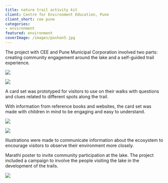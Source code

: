 ```yaml
---
title: nature trail activity kit
client: Centre for Environment Education, Pune
client_short: cee pune
categories:
- environment
featured: environment
coverImage: /images/pashan5.jpg
---
```


The project with CEE and Pune Municipal Corporation involved two parts: creating community engagement around the lake and a self-guided trail experience.

![]({{site.baseurl}}/images/pashan1.jpg)

![]({{site.baseurl}}/images/pashan4.jpg)

A card set was prototyped for visitors to use on their walks with questions and clues related to different spots along the trail.

With information from reference books and websites, the card set was made with children in mind to be engaging and easy to understand.

![]({{site.baseurl}}/images/pashan2.jpg)

![]({{site.baseurl}}/images/pashan5.jpg)

Illustrations were made to communicate information about the ecosystem to encourage visitors to observe their environment more closely.

Marathi poster to invite community participation at the lake. The project included a campaign to involve the people visiting the lake in the development of the trails.

![]({{site.baseurl}}/images/pashan6.png)
